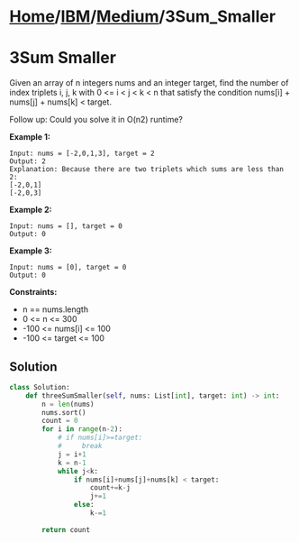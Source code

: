 # [Home](./../../..)/[IBM](./../..)/[Medium](./..)/3Sum_Smaller
<h1>3Sum Smaller</h1>

<p>
Given an array of n integers nums and an integer target, find the number of index triplets i, j, k with 0 <= i < j < k < n that satisfy the condition nums[i] + nums[j] + nums[k] < target.

Follow up: Could you solve it in O(n2) runtime?

</p>

<b>Example 1:</b>

    Input: nums = [-2,0,1,3], target = 2
    Output: 2
    Explanation: Because there are two triplets which sums are less than 2:
    [-2,0,1]
    [-2,0,3]
    
<b>Example 2:</b>

    Input: nums = [], target = 0
    Output: 0

<b>Example 3:</b>

    Input: nums = [0], target = 0
    Output: 0

<b>Constraints:</b>

- n == nums.length
- 0 <= n <= 300
- -100 <= nums[i] <= 100
- -100 <= target <= 100

<h2>Solution</h2>

```python
class Solution:
    def threeSumSmaller(self, nums: List[int], target: int) -> int:
        n = len(nums)
        nums.sort()
        count = 0
        for i in range(n-2):
            # if nums[i]>=target:
            #     break
            j = i+1
            k = n-1
            while j<k:
                if nums[i]+nums[j]+nums[k] < target:
                    count+=k-j
                    j+=1
                else:
                    k-=1
        
        return count
```
